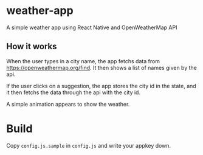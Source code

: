 # weather-app
A simple weather app using React Native and OpenWeatherMap API

## How it works

When the user types in a city name, the app fetchs data from https://openweathermap.org/find.
It then shows a list of names given by the api.

If the user clicks on a suggestion, the app stores the city id in the state, and it then fetchs the data through the api with the city id.

A simple animation appears to show the weather.

# Build

Copy `config.js.sample` in `config.js` and write your appkey down.
